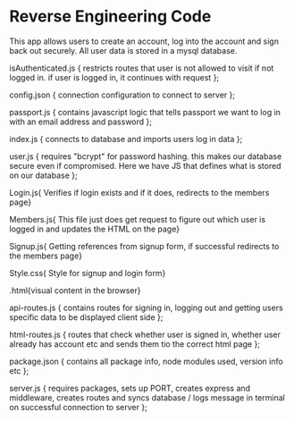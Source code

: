 # Reverse Engineering Code


This app allows users to create an account, log into the account and sign back out securely.
 All user data is stored in a mysql database.





isAuthenticated.js 
{ restricts routes that user is not allowed to visit if not logged in. if user is logged in, it continues with request };





 config.json {
  connection configuration to connect to server };



passport.js {
  contains javascript logic that tells passport we want to log in with an email address and password };




index.js {
  connects to database and imports users log in data };

  user.js {
  requires "bcrypt" for password hashing. this makes our database secure even if compromised. Here we have JS that defines what is stored on our database };



Login.js{
Verifies if login exists and if it does, redirects to the members page}

Members.js{
This file just does get request to figure out which user is logged in
    and updates the HTML on the page}

Signup.js{
Getting references from signup form, if successful redirects to the members page}



Style.css{
Style for signup and login form}

.html{visual content in the browser}


api-routes.js { 
  contains routes for signing in, logging out and getting users specific data to be displayed client side };

 

 html-routes.js {
  routes that check whether user is signed in, whether user already has account etc and sends them tio the correct html page };




package.json {
contains all package info, node modules used, version info etc };

server.js {
requires packages, sets up PORT, creates express and middleware, creates routes and syncs database / logs message in terminal on successful connection to server };


